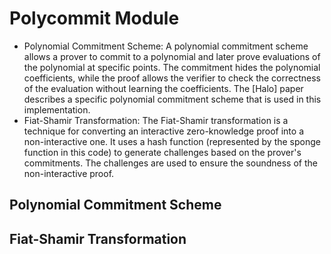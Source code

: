 # Polycommit Module
* Polynomial Commitment Scheme: A polynomial commitment scheme allows a prover to commit to a polynomial and later prove evaluations of the polynomial at specific points. The commitment hides the polynomial coefficients, while the proof allows the verifier to check the correctness of the evaluation without learning the coefficients. The [Halo] paper describes a specific polynomial commitment scheme that is used in this implementation.
* Fiat-Shamir Transformation: The Fiat-Shamir transformation is a technique for converting an interactive zero-knowledge proof into a non-interactive one. It uses a hash function (represented by the sponge function in this code) to generate challenges based on the prover's commitments. The challenges are used to ensure the soundness of the non-interactive proof.

## Polynomial Commitment Scheme

## Fiat-Shamir Transformation